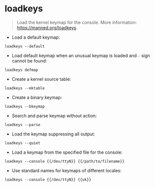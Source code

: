 # loadkeys

> Load the kernel keymap for the console.
> More information: <https://manned.org/loadkeys>.

- Load a default keymap:

`loadkeys --default`

- Load default keymap when an unusual keymap is loaded and `-` sign cannot be found:

`loadkeys defmap`

- Create a kernel source table:

`loadkeys --mktable`

- Create a binary keymap:

`loadkeys --bkeymap`

- Search and parse keymap without action:

`loadkeys --parse`

- Load the keymap suppressing all output:

`loadkeys --quiet`

- Load a keymap from the specified file for the console:

`loadkeys --console {{/dev/ttyN}} {{/path/to/filename}}`

- Use standard names for keymaps of different locales:

`loadkeys --console {{/dev/ttyN}} {{uk}}`
